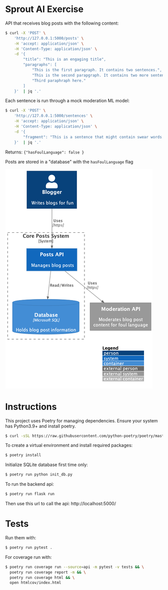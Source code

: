 
# Sprout AI Exercise

API that receives blog posts with the following content:

``` bash
$ curl -X 'POST' \
    'http://127.0.0.1:5000/posts' \
    -H 'accept: application/json' \
    -H 'Content-Type: application/json' \
    -d '{
        "title": "This is an engaging title",
        "paragraphs": [
            "This is the first paragraph. It contains two sentences.",
            "This is the second parapgraph. It contains two more sentences",
            "Third paraphraph here."
        ]
    }'  | jq '.'
```

Each sentence is run through a mock moderation ML model:

``` bash
$ curl -X 'POST' \
    'http://127.0.0.1:5000/sentences' \
    -H 'accept: application/json' \
    -H 'Content-Type: application/json' \
    -d '{
        "fragment": "This is a sentence that might contain swear words.",
    }'  | jq '.'
```
Returns: `{"hasFoulLanguage": false }`

Posts are stored in a "database" with the `hasFoulLanguage` flag

![C4 Diagram](docs/diagram/diagram.png)

# Instructions

This project uses Poetry for managing dependencies. Ensure your system has Python3.9+ and install poetry.

``` bash
$ curl -sSL https://raw.githubusercontent.com/python-poetry/poetry/master/get-poetry.py | python
```

To create a virtual environment and install required packages:
``` bash
$ poetry install
```

Initialize SQLite database first time only:
```bash
$ poetry run python init_db.py
```

To run the backend api:

``` bash
$ poetry run flask run
```

Then use this url to call the api: http://localhost:5000/ 


# Tests

Run them with: 
```bash
$ poetry run pytest .
``` 

For coverage run with:
```bash
$ poetry run coverage run --source=api -m pytest -v tests && \
  poetry run coverage report -m && \
  poetry run coverage html && \
  open htmlcov/index.html
```
